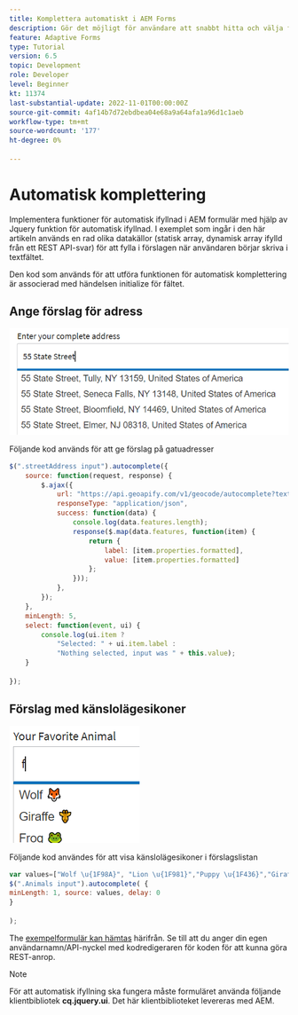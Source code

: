 ```yaml
---
title: Komplettera automatiskt i AEM Forms
description: Gör det möjligt för användare att snabbt hitta och välja från en ifylld lista med värden när de skriver, med hjälp av sökning och filtrering.
feature: Adaptive Forms
type: Tutorial
version: 6.5
topic: Development
role: Developer
level: Beginner
kt: 11374
last-substantial-update: 2022-11-01T00:00:00Z
source-git-commit: 4af14b7d72ebdbea04e68a9a64afa1a96d1c1aeb
workflow-type: tm+mt
source-wordcount: '177'
ht-degree: 0%

---
```


# Automatisk komplettering

Implementera funktioner för automatisk ifyllnad i AEM formulär med hjälp av Jquery funktion för automatisk ifyllnad.
I exemplet som ingår i den här artikeln används en rad olika datakällor (statisk array, dynamisk array ifylld från ett REST API-svar) för att fylla i förslagen när användaren börjar skriva i textfältet.

Den kod som används för att utföra funktionen för automatisk komplettering är associerad med händelsen initialize för fältet.

## Ange förslag för adress

![landsförslag](assets/auto-complete2.png)



Följande kod används för att ge förslag på gatuadresser

```javascript
$(".streetAddress input").autocomplete({
    source: function(request, response) {
        $.ajax({
            url: "https://api.geoapify.com/v1/geocode/autocomplete?text=" + request.term + "&apiKey=Your API Key", //please get your own API key with geoapify.com
            responseType: "application/json",
            success: function(data) {
                console.log(data.features.length);
                response($.map(data.features, function(item) {
                    return {
                        label: [item.properties.formatted],
                        value: [item.properties.formatted]
                    };
                }));
            },
        });
    },
    minLength: 5,
    select: function(event, ui) {
        console.log(ui.item ?
            "Selected: " + ui.item.label :
            "Nothing selected, input was " + this.value);
    }

});
```





## Förslag med känslolägesikoner

![landsförslag](assets/auto-complete3.png)

Följande kod användes för att visa känslolägesikoner i förslagslistan

```javascript
var values=["Wolf \u{1F98A}", "Lion \u{1F981}","Puppy \u{1F436}","Giraffe \u{1F992}","Frog \u{1F438}"];
$(".Animals input").autocomplete( {
minLength: 1, source: values, delay: 0
}

);
```

The [exempelformulär kan hämtas](assets/auto-complete-form.zip) härifrån. Se till att du anger din egen användarnamn/API-nyckel med kodredigeraren för koden för att kunna göra REST-anrop.

>[!NOTE]
>
> För att automatisk ifyllning ska fungera måste formuläret använda följande klientbibliotek **cq.jquery.ui**. Det här klientbiblioteket levereras med AEM.
